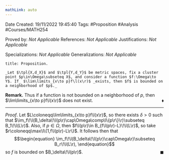 ```yaml
---
mathLink: auto
---
```


<div class="topSpace"></div>

Date Created: 19/11/2022 19:45:40
Tags: #Proposition #Analysis #Courses/MATH254

Proved by: _Not Applicable_
References: _Not Applicable_
Justifications: _Not Applicable_

Specializations: _Not Applicable_
Generalizations: _Not Applicable_

``` ad-Proposition
title: Proposition.

_Let $\tpl{X,d_X}$ and $\tpl{Y,d_Y}$ be metric spaces, fix a cluster point $p\in\Omega\subseteq X$, and consider a function $f:\Omega\to Y$. If_ $\lim\limits_{x\to p}f\l(x\r)$ _exists, then $f$ is bounded on a neighborhood of $p$._

```

**Remark.** Thus if a function is not bounded on a neighborhood of $p$, then $\lim\limits_{x\to p}f\l(x\r)$ does not exist.<span style="float:right;">$\blacklozenge$</span>

---

_Proof_. Let $L\coloneqq\lim\limits_{x\to p}f\l(x\r)$, so there exists $\delta>0$ such that $\im_f\!\l(B_\delta\!\l(p\r)\cap\Omega\comp\l\{p\r\}\r)\subseteq B_1\!\l(L\r)$. Also, if $p\in\Omega$, then $f\l(p\r)\in B_{f\l(p\r)-L}\!\l(L\r)$, so take $r\coloneqq\max\l\{1,f\l(p\r)-L\r\}$. It follows then that
$$\begin{equation}
    \im_f\!\l(B_\delta\!\l(p\r)\cap\Omega\r)\subseteq B_r\!\l(L\r),
\end{equation}$$
so $f$ is bounded on $B_\delta\!\l(p\r)$.<span style="float:right;">$\blacksquare$</span>
